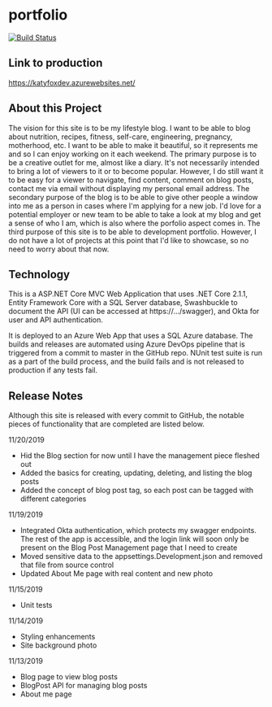 # portfolio
[![Build Status](https://dev.azure.com/katysorourke/katy-devops-project/_apis/build/status/katyfoxdev%20-%20CI?branchName=master)](https://dev.azure.com/katysorourke/katy-devops-project/_build/latest?definitionId=11&branchName=master)

## Link to production
https://katyfoxdev.azurewebsites.net/

## About this Project
The vision for this site is to be my lifestyle blog. I want to be able to blog about nutrition, recipes, fitness, self-care, engineering, pregnancy, motherhood, etc. I want to be able to make it beautiful, so it represents me and so I can enjoy working on it each weekend. The primary purpose is to be a creative outlet for me, almost like a diary. It's not necessarily intended to bring a lot of viewers to it or to become popular. However, I do still want it to be easy for a viewer to navigate, find content, comment on blog posts, contact me via email without displaying my personal email address. The secondary purpose of the blog is to be able to give other people a window into me as a person in cases where I'm applying for a new job. I'd love for a potential employer or new team to be able to take a look at my blog and get a sense of who I am, which is also where the porfolio aspect comes in. The third purpose of this site is to be able to development portfolio. However, I do not have a lot of projects at this point that I'd like to showcase, so no need to worry about that now. 

## Technology 
This is a ASP.NET Core MVC Web Application that uses .NET Core 2.1.1, 
Entity Framework Core with a SQL Server database,
Swashbuckle to document the API (UI can be accessed at https://.../swagger),
and Okta for user and API authentication. 


It is deployed to an Azure Web App that uses a SQL Azure database. 
The builds and releases are automated using Azure DevOps pipeline that is 
triggered from a commit to master in the GitHub repo. NUnit test suite is run as a
part of the build process, and the build fails and is not released to production
if any tests fail. 

## Release Notes
Although this site is released with every commit to GitHub, the notable
pieces of functionality that are completed are listed below.

11/20/2019
- Hid the Blog section for now until I have the management piece fleshed out
- Added the basics for creating, updating, deleting, and listing the blog posts 
- Added the concept of blog post tag, so each post can be tagged with different categories 

11/19/2019
- Integrated Okta authentication, which protects my swagger endpoints. The rest of the app is accessible, and the login link will soon only be present on the Blog Post Management page that I need to create
- Moved sensitive data to the appsettings.Development.json and removed that file from source control 
- Updated About Me page with real content and new photo 

11/15/2019
- Unit tests 

11/14/2019
- Styling enhancements
- Site background photo 

11/13/2019
- Blog page to view blog posts
- BlogPost API for managing blog posts
- About me page
